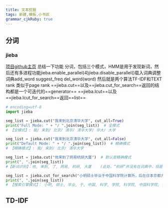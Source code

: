 ```yaml
---
title: 文本挖掘
tags: 新建,模板,小书匠
grammar_cjkRuby: true
---
```

## 分词
### jieba
[项目github主页][1]
总结一下功能
分词，包括三个模式，HMM是用于发现新词，然后还有多进程功能jieba.enable_parallel(4)jieba.disable_parallel()载入词典调整词典add_word suggest_freq del_word(word)
然后就是两个算法TF-IDF和TEXT rank 类似于page rank
==jieba.cut==以及==jieba.cut_for_search==返回的结构都是一个可迭代的==generator==
==jieba.lcut==以及==jieba.lcut_for_search==返回==list==
``` python
# encoding=utf-8
import jieba

seg_list = jieba.cut("我来到北京清华大学", cut_all=True)
print("Full Mode: " + "/ ".join(seg_list))  # 全模式
# 【全模式】: 我/ 来到/ 北京/ 清华/ 清华大学/ 华大/ 大学

seg_list = jieba.cut("我来到北京清华大学", cut_all=False)
print("Default Mode: " + "/ ".join(seg_list))  # 精确模式
# 【精确模式】: 我/ 来到/ 北京/ 清华大学

seg_list = jieba.cut("他来到了网易杭研大厦")  # 默认是精确模式
print(", ".join(seg_list))
#【新词识别】：他, 来到, 了, 网易, 杭研, 大厦    (此处，“杭研”并没有在词典中，但是也被Viterbi算法识别出来了)

seg_list = jieba.cut_for_search("小明硕士毕业于中国科学院计算所，后在日本京都大学深造")  # 搜索引擎模式
print(", ".join(seg_list))
# 【搜索引擎模式】： 小明, 硕士, 毕业, 于, 中国, 科学, 学院, 科学院, 中国科学院, 计算, 计算所, 后, 在, 日本, 京都, 大学, 日本京都大学, 深造
```
## TD-IDF


  [1]: https://github.com/fxsjy/jieba